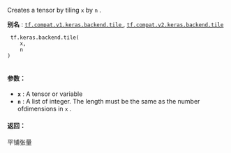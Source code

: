 Creates a tensor by tiling  `x`  by  `n` .

**别名** : [ `tf.compat.v1.keras.backend.tile` ](/api_docs/python/tf/keras/backend/tile), [ `tf.compat.v2.keras.backend.tile` ](/api_docs/python/tf/keras/backend/tile)

```
 tf.keras.backend.tile(
    x,
    n
)
 
```

#### 参数：
- **`x`** : A tensor or variable
- **`n`** : A list of integer. The length must be the same as the number ofdimensions in  `x` .


#### 返回：
平铺张量

